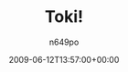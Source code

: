 ---
title: 'Toki!'
posts: 181
hash: 't131'
author: 'n649po'
date: 2009-06-12T13:57:00+00:00
sources:
  - http://forums.tokipona.org/viewtopic.php%3Ft=131.html
---